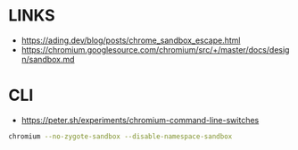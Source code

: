 # LINKS

- https://ading.dev/blog/posts/chrome_sandbox_escape.html
- https://chromium.googlesource.com/chromium/src/+/master/docs/design/sandbox.md

# CLI

- https://peter.sh/experiments/chromium-command-line-switches

```sh
chromium --no-zygote-sandbox --disable-namespace-sandbox
```